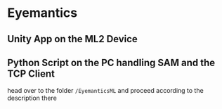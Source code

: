 # Eyemantics
## Unity App on the ML2 Device

## Python Script on the PC handling SAM and the TCP Client
head over to the folder `/EyemanticsML` and proceed according to the description there
